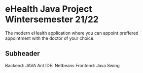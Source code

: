 # eHealth Java Project Wintersemester 21/22

The modern eHealth application where you can appoint preffered appointment with the doctor of your choice.

## Subheader

Backend: JAVA Ant
IDE: Netbeans
Frontend: Java Swing 
